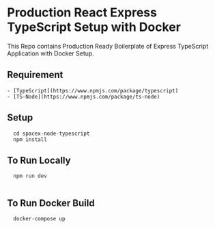# Production React Express TypeScript Setup with Docker
This Repo contains Production Ready Boilerplate of Express TypeScript Application with Docker Setup.
## Requirement
    - [TypeScript](https://www.npmjs.com/package/typescript)
    - [TS-Node](https://www.npmjs.com/package/ts-node)

## Setup

```
  cd spacex-node-typescript
  npm install

```

## To Run Locally

```
  npm run dev
  
```

## To Run Docker Build

```
  docker-compose up
```